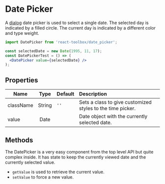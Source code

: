 # Date Picker

A [dialog](https://www.google.com/design/spec/components/pickers.html#pickers-date-pickers) date  picker is used to select a single date. The selected day is indicated by a filled circle. The current day is indicated by a different color and type weight.

<!-- example -->
```jsx
import DatePicker from 'react-toolbox/date_picker';

const selectedDate = new Date(1995, 11, 17);
const DatePickerTest = () => (
  <DatePicker value={selectedDate} />
);
```

## Properties

| Name          | Type    | Default         | Description|
| ------------- |:-------:|:--------------- |:---------- |
| className     | String        |     `''`            | Sets a class to give customized styles to the time picker.|
| value         | Date    |                 | Date object with the currently selected date. |

## Methods

The DatePicker is a very easy component from the top level API but quite complex inside. It has state to keep the currently viewed date and the currently selected value.

- `getValue` is used to retrieve the current value.
- `setValue` to force a new value.
